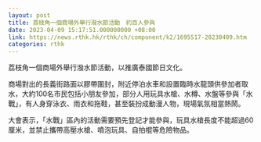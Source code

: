 ```yaml
---
layout: post
title: 荔枝角一個商場外舉行潑水節活動　約百人參與
date: 2023-04-09 15:17:51.000000000 +08:00
link: https://news.rthk.hk/rthk/ch/component/k2/1695517-20230409.htm
categories: rthk
---
```


荔枝角一個商場外舉行潑水節活動，以推廣泰國節日文化。

商場對出的長義街路面以膠帶圍封，附近停泊水車和設置臨時水龍頭供參加者取水，大約100名市民包括小朋友參加，部分人用玩具水槍、水樽、水盤等參與「水戰」，有人身穿泳衣、雨衣和拖鞋，甚至裝扮成動漫人物，現場氣氛相當熱鬧。

大會表示，「水戰」區內的活動需要預先登記才能參與，玩具水槍長度不能超過60厘米，並禁止攜帶高壓水槍、噴泡玩具、自拍棍等危險物品。

